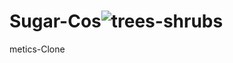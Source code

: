 # Sugar-Cos![trees-shrubs](https://github.com/SatyaIndraDev/rapid-competition-275/assets/112754841/c2128ce5-824d-4938-a72f-629fb7b822fc)
metics-Clone
